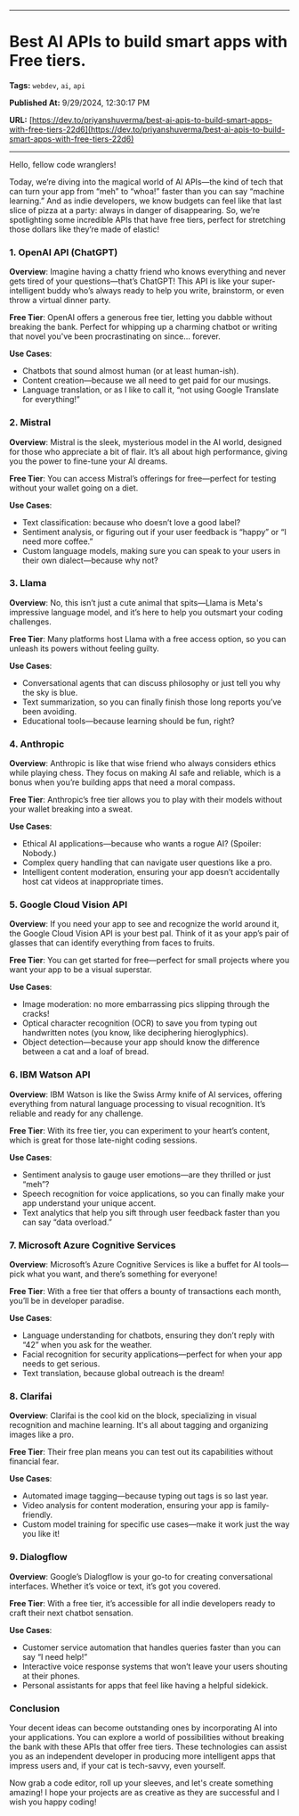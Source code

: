   
  <hr />
  
  # Best AI APIs to build smart apps with Free tiers.
  
  **Tags:** `webdev`, `ai`, `api`

  **Published At:** 9/29/2024, 12:30:17 PM

  **URL:** [https://dev.to/priyanshuverma/best-ai-apis-to-build-smart-apps-with-free-tiers-22d6](https://dev.to/priyanshuverma/best-ai-apis-to-build-smart-apps-with-free-tiers-22d6)

  <hr />
  Hello, fellow code wranglers!

Today, we’re diving into the magical world of AI APIs—the kind of tech that can turn your app from “meh” to “whoa!” faster than you can say “machine learning.” And as indie developers, we know budgets can feel like that last slice of pizza at a party: always in danger of disappearing. So, we’re spotlighting some incredible APIs that have free tiers, perfect for stretching those dollars like they’re made of elastic!

### 1. **OpenAI API (ChatGPT)**

**Overview**: Imagine having a chatty friend who knows everything and never gets tired of your questions—that’s ChatGPT! This API is like your super-intelligent buddy who’s always ready to help you write, brainstorm, or even throw a virtual dinner party.

**Free Tier**: OpenAI offers a generous free tier, letting you dabble without breaking the bank. Perfect for whipping up a charming chatbot or writing that novel you've been procrastinating on since... forever.

**Use Cases**:
- Chatbots that sound almost human (or at least human-ish).
- Content creation—because we all need to get paid for our musings.
- Language translation, or as I like to call it, “not using Google Translate for everything!”

### 2. **Mistral**

**Overview**: Mistral is the sleek, mysterious model in the AI world, designed for those who appreciate a bit of flair. It’s all about high performance, giving you the power to fine-tune your AI dreams.

**Free Tier**: You can access Mistral’s offerings for free—perfect for testing without your wallet going on a diet.

**Use Cases**:
- Text classification: because who doesn’t love a good label?
- Sentiment analysis, or figuring out if your user feedback is “happy” or “I need more coffee.”
- Custom language models, making sure you can speak to your users in their own dialect—because why not?

### 3. **Llama**

**Overview**: No, this isn’t just a cute animal that spits—Llama is Meta's impressive language model, and it’s here to help you outsmart your coding challenges.

**Free Tier**: Many platforms host Llama with a free access option, so you can unleash its powers without feeling guilty.

**Use Cases**:
- Conversational agents that can discuss philosophy or just tell you why the sky is blue.
- Text summarization, so you can finally finish those long reports you’ve been avoiding.
- Educational tools—because learning should be fun, right?

### 4. **Anthropic**

**Overview**: Anthropic is like that wise friend who always considers ethics while playing chess. They focus on making AI safe and reliable, which is a bonus when you’re building apps that need a moral compass.

**Free Tier**: Anthropic’s free tier allows you to play with their models without your wallet breaking into a sweat.

**Use Cases**:
- Ethical AI applications—because who wants a rogue AI? (Spoiler: Nobody.)
- Complex query handling that can navigate user questions like a pro.
- Intelligent content moderation, ensuring your app doesn’t accidentally host cat videos at inappropriate times.

### 5. **Google Cloud Vision API**

**Overview**: If you need your app to see and recognize the world around it, the Google Cloud Vision API is your best pal. Think of it as your app’s pair of glasses that can identify everything from faces to fruits.

**Free Tier**: You can get started for free—perfect for small projects where you want your app to be a visual superstar.

**Use Cases**:
- Image moderation: no more embarrassing pics slipping through the cracks!
- Optical character recognition (OCR) to save you from typing out handwritten notes (you know, like deciphering hieroglyphics).
- Object detection—because your app should know the difference between a cat and a loaf of bread.

### 6. **IBM Watson API**

**Overview**: IBM Watson is like the Swiss Army knife of AI services, offering everything from natural language processing to visual recognition. It’s reliable and ready for any challenge.

**Free Tier**: With its free tier, you can experiment to your heart’s content, which is great for those late-night coding sessions.

**Use Cases**:
- Sentiment analysis to gauge user emotions—are they thrilled or just “meh”?
- Speech recognition for voice applications, so you can finally make your app understand your unique accent.
- Text analytics that help you sift through user feedback faster than you can say “data overload.”

### 7. **Microsoft Azure Cognitive Services**

**Overview**: Microsoft’s Azure Cognitive Services is like a buffet for AI tools—pick what you want, and there’s something for everyone!

**Free Tier**: With a free tier that offers a bounty of transactions each month, you’ll be in developer paradise.

**Use Cases**:
- Language understanding for chatbots, ensuring they don’t reply with “42” when you ask for the weather.
- Facial recognition for security applications—perfect for when your app needs to get serious.
- Text translation, because global outreach is the dream!

### 8. **Clarifai**

**Overview**: Clarifai is the cool kid on the block, specializing in visual recognition and machine learning. It's all about tagging and organizing images like a pro.

**Free Tier**: Their free plan means you can test out its capabilities without financial fear.

**Use Cases**:
- Automated image tagging—because typing out tags is so last year.
- Video analysis for content moderation, ensuring your app is family-friendly.
- Custom model training for specific use cases—make it work just the way you like it!

### 9. **Dialogflow**

**Overview**: Google’s Dialogflow is your go-to for creating conversational interfaces. Whether it’s voice or text, it’s got you covered.

**Free Tier**: With a free tier, it’s accessible for all indie developers ready to craft their next chatbot sensation.

**Use Cases**:
- Customer service automation that handles queries faster than you can say “I need help!”
- Interactive voice response systems that won’t leave your users shouting at their phones.
- Personal assistants for apps that feel like having a helpful sidekick.

### Conclusion

Your decent ideas can become outstanding ones by incorporating AI into your applications. You can explore a world of possibilities without breaking the bank with these APIs that offer free tiers. These technologies can assist you as an independent developer in producing more intelligent apps that impress users and, if your cat is tech-savvy, even yourself.


Now grab a code editor, roll up your sleeves, and let's create something amazing! I hope your projects are as creative as they are successful and I wish you happy coding!

    
  